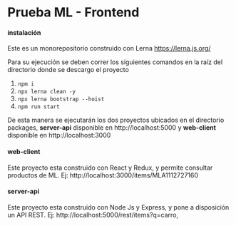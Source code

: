 # Prueba ML - Frontend

#### instalación

Este es un monorepositorio construido con Lerna https://lerna.js.org/

Para su ejecución se deben correr los siguientes comandos 
en la raíz del directorio donde se descargo el proyecto

1. `npm i`
2. `npx lerna clean -y`
3. `npx lerna bootstrap --hoist`
4. `npm run start`

De esta manera se ejecutarán los dos proyectos ubicados 
en el directorio packages, 
__server-api__ disponible en http://localhost:5000  y 
__web-client__ disponible en http://localhost:3000

#### web-client
Este proyecto esta construido con React y Redux,
y permite consultar productos de ML. Ej: http://localhost:3000/items/MLA1112727160

#### server-api
Este proyecto esta construido con Node Js y Express,
y pone a disposición un API REST. Ej: http://localhost:5000/rest/items?q=carro, 
